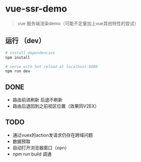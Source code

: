 # vue-ssr-demo

> vue 服务端渲染demo（可能不定量加上vue其他特性的尝试）

## 运行 （dev）

``` bash
# install dependencies
npm install

# serve with hot reload at localhost:8080
npm run dev

```

## DONE
* 路由前进刷新 后退不刷新
* 路由后退回到之前视区位置（效果同V2EX）

## TODO

* 通过vuex的action发请求仍存在跨域问题
* 数据预取
* 自动打开浏览器窗口（opn）
* npm run build 调通

